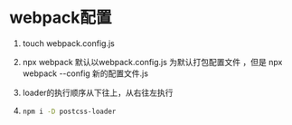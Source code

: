 # webpack配置

1. touch  webpack.config.js

2. npx webpack  默认以webpack.config.js 为默认打包配置文件 ，但是 npx webpack --config  新的配置文件.js

3. loader的执行顺序从下往上，从右往左执行

4. ```bash
   npm i -D postcss-loader
   ```

